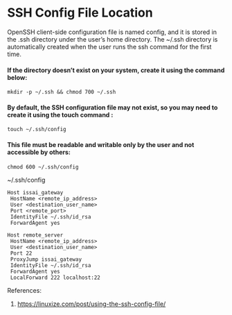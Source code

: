 
# SSH Config File Location
OpenSSH client-side configuration file is named config, and it is stored in the .ssh directory under the user’s home directory.
The ~/.ssh directory is automatically created when the user runs the ssh command for the first time. 
#### If the directory doesn’t exist on your system, create it using the command below:
```
mkdir -p ~/.ssh && chmod 700 ~/.ssh
```
#### By default, the SSH configuration file may not exist, so you may need to create it using the touch command :
```
touch ~/.ssh/config
```
#### This file must be readable and writable only by the user and not accessible by others:
```
chmod 600 ~/.ssh/config
```
   ~/.ssh/config
 ```
Host issai_gateway
  HostName <remote_ip_address>
  User <destination_user_name>
  Port <remote_port>
  IdentityFile ~/.ssh/id_rsa
  ForwardAgent yes
  
Host remote_server
  HostName <remote_ip_address>
  User <destination_user_name>
  Port 22
  ProxyJump issai_gateway
  IdentityFile ~/.ssh/id_rsa
  ForwardAgent yes
  LocalForward 222 localhost:22

 ```

References:
1. https://linuxize.com/post/using-the-ssh-config-file/
